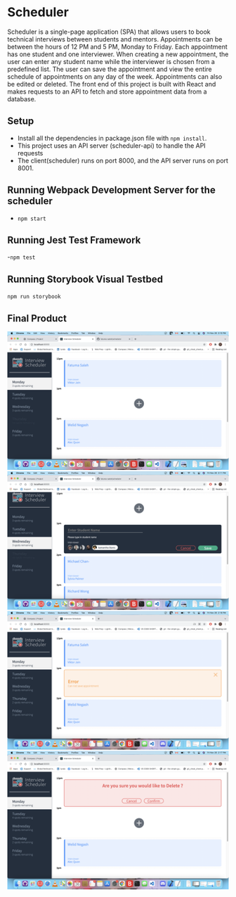 # Scheduler

Scheduler is a single-page application (SPA) that allows users to book technical interviews between students and mentors. Appointments can be between the hours of 12 PM and 5 PM, Monday to Friday. Each appointment has one student and one interviewer. When creating a new appointment, the user can enter any student name while the interviewer is chosen from a predefined list. The user can save the appointment and view the entire schedule of appointments on any day of the week. Appointments can also be edited or deleted. The front end of this project is built with React and makes requests to an API to fetch and store appointment data from a database.
## Setup

 - Install all the dependencies in package.json file with `npm install`.
 - This project uses an API server (scheduler-api) to handle the API requests
 - The client(scheduler) runs on port 8000, and the API server runs on port 8001.
## Running Webpack Development Server for the scheduler 

- `npm start` 
## Running Jest Test Framework

-`npm test` 
## Running Storybook Visual Testbed

`npm run storybook`

## Final Product

!["Screenshot to show available appointments of days"](./docs/show_appointments.png)
!["Screenshot while creating appointment"](./docs/create_appointment.png)
!["Screenshot showing error"](./docs/error.png)
!["Screenshot while confirming delete"](./docs/delete_appointment.png)
